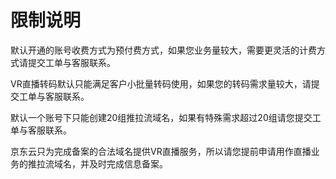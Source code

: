 # 限制说明

默认开通的账号收费方式为预付费方式，如果您业务量较大，需要更灵活的计费方式请提交工单与客服联系。

VR直播转码默认只能满足客户小批量转码使用，如果您的转码需求量较大，请提交工单与客服联系。

默认一个账号下只能创建20组推拉流域名，如果有特殊需求超过20组请您提交工单与客服联系。

京东云只为完成备案的合法域名提供VR直播服务，所以请您提前申请用作直播业务的推拉流域名，并及时完成信息备案。
